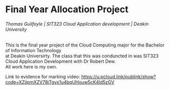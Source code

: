 # Final Year Allocation Project <br />
###### Thomas Guilfoyle | SIT323 Cloud Application development | Deakin University

This is the final year project of the Cloud Computing major for the Bachelor of Information Technology <br />
at Deakin Universirty. The class that this was conduncted in was SIT323 Cloud Application Development with Dr Robert Dew. <br />
All work here is my own. <br />



Link to evidence for marking video: https://u.pcloud.link/publink/show?code=XZjjpmXZV78iTgyx1u4bqUHouw5cK4ld5zGV
